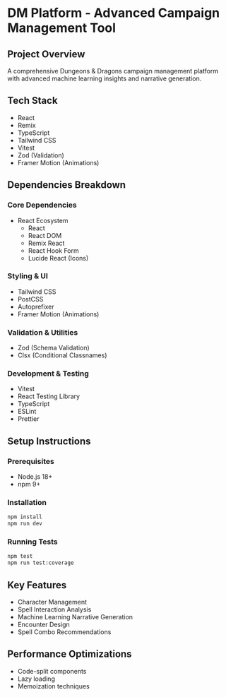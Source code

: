 # DM Platform - Advanced Campaign Management Tool

## Project Overview
A comprehensive Dungeons & Dragons campaign management platform with advanced machine learning insights and narrative generation.

## Tech Stack
- React
- Remix
- TypeScript
- Tailwind CSS
- Vitest
- Zod (Validation)
- Framer Motion (Animations)

## Dependencies Breakdown

### Core Dependencies
- React Ecosystem
  - React
  - React DOM
  - Remix React
  - React Hook Form
  - Lucide React (Icons)

### Styling & UI
- Tailwind CSS
- PostCSS
- Autoprefixer
- Framer Motion (Animations)

### Validation & Utilities
- Zod (Schema Validation)
- Clsx (Conditional Classnames)

### Development & Testing
- Vitest
- React Testing Library
- TypeScript
- ESLint
- Prettier

## Setup Instructions

### Prerequisites
- Node.js 18+
- npm 9+

### Installation
```bash
npm install
npm run dev
```

### Running Tests
```bash
npm test
npm run test:coverage
```

## Key Features
- Character Management
- Spell Interaction Analysis
- Machine Learning Narrative Generation
- Encounter Design
- Spell Combo Recommendations

## Performance Optimizations
- Code-split components
- Lazy loading
- Memoization techniques
```
